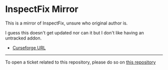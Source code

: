 # InspectFix Mirror

This is a mirror of InspectFix, unsure who original author is.

I guess this doesn't get updated nor can it but I don't like having an untracked addon.

- [Curseforge URL](https://www.curseforge.com/wow/addons/inspectfix)

----

To open a ticket related to this repository, please do so on [this repository](https://github.com/curseforge-mirror/.github)

